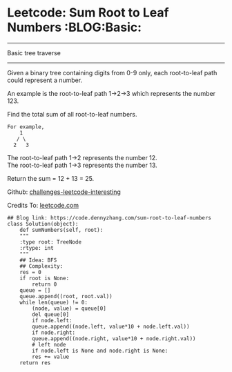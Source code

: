 
# Leetcode: Sum Root to Leaf Numbers     :BLOG:Basic:

---

Basic tree traverse  

---

Given a binary tree containing digits from 0-9 only, each root-to-leaf path could represent a number.  

An example is the root-to-leaf path 1->2->3 which represents the number 123.  

Find the total sum of all root-to-leaf numbers.  

    For example,
        1
       / \
      2   3

The root-to-leaf path 1->2 represents the number 12.  
The root-to-leaf path 1->3 represents the number 13.  

Return the sum = 12 + 13 = 25.  

Github: [challenges-leetcode-interesting](https://github.com/DennyZhang/challenges-leetcode-interesting/tree/master/sum-root-to-leaf-numbers)  

Credits To: [leetcode.com](https://leetcode.com/problems/sum-root-to-leaf-numbers/description/)  

    ## Blog link: https://code.dennyzhang.com/sum-root-to-leaf-numbers
    class Solution(object):
        def sumNumbers(self, root):
    	"""
    	:type root: TreeNode
    	:rtype: int
    	"""
    	## Idea: BFS
    	## Complexity:
    	res = 0
    	if root is None:
    	    return 0
    	queue = []
    	queue.append((root, root.val))
    	while len(queue) != 0:
    	    (node, value) = queue[0]
    	    del queue[0]
    	    if node.left:
    		queue.append((node.left, value*10 + node.left.val))
    	    if node.right:
    		queue.append((node.right, value*10 + node.right.val))
    	    # left node
    	    if node.left is None and node.right is None:
    		res += value
    	return res

